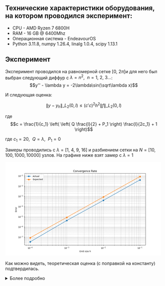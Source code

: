 ## Технические характеристики оборудования, на котором проводился эксперимент:

* CPU - AMD Ryzen 7 6800H
* RAM - 16 GB @ 6400Mhz
* Операционная система - EndeavourOS
* Python 3.11.8, numpy 1.26.4, linalg 1.0.4, scipy 1.13.1

## Эксперимент

Эксперимент проводился на равномерной сетке $[0, \ 2\pi]$и для него был выбран следующий диффур с $\lambda = n^2, \ \ n = 1, \ 2, \ 3\dots$: $$y'' - \lambda y = -2\lambda\sin(\sqrt\lambda x)$$

И следующая оценка:

$$\|y - y_h\|\_{L_2(0,l)} \leq (c'c)^2 h^2 \|f\|\_{L_2(0,l)}$$

где $$c = \frac{1}{c_1} \left( \left( Q \frac{l}{2} + P_1 \right) \frac{l}{2c_1} + 1 \right)$$

где $c_1 = 20, \ \ Q = \lambda, \ \ P_1 = 0$

Замеры проводились с $\lambda = [1, \ 4, \  9, \ 16]$ и разбиением сетки на $N=[10, 100, 1000, 10000]$ узлов. На графике ниже взят замер с $\lambda=1$

<img src="error.png" width="500">

Как можно видеть, теоретическая оценка (с поправкой на константу) подтвердилась.

<details>
<summary>Более подробно</summary>

<img src="image.png" width="500">

</details>
